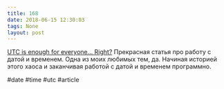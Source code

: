 ```yaml
---
title: 168
date: 2018-06-15 12:30:03
tags: None
layout: post
---
```


[UTC is enough for everyone... Right?](https://zachholman.com/talk/utc-is-enough-for-everyone-right) Прекрасная статья про работу с датой и временем. Одна из моих любимых тем, да. Начиная историей этого хаоса и заканчивая работой с датой и временем программно.

#date #time #utc #article
